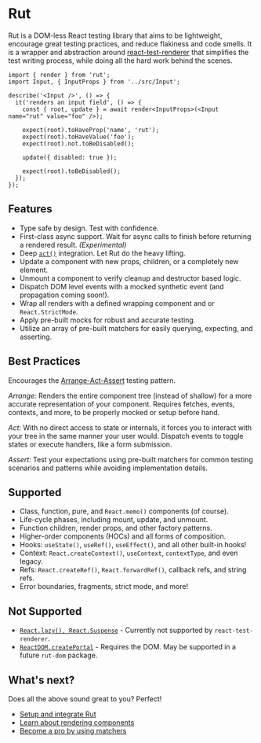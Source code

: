 # Rut

Rut is a DOM-less React testing library that aims to be lightweight, encourage great testing
practices, and reduce flakiness and code smells. It is a wrapper and abstraction around
[react-test-renderer](https://reactjs.org/docs/test-renderer.html) that simplifies the test writing
process, while doing all the hard work behind the scenes.

```tsx
import { render } from 'rut';
import Input, { InputProps } from '../src/Input';

describe('<Input />', () => {
  it('renders an input field', () => {
    const { root, update } = await render<InputProps>(<Input name="rut" value="foo" />);

    expect(root).toHaveProp('name', 'rut');
    expect(root).toHaveValue('foo');
    expect(root).not.toBeDisabled();

    update({ disabled: true });

    expect(root).toBeDisabled();
  });
});
```

## Features

- Type safe by design. Test with confidence.
- First-class async support. Wait for async calls to finish before returning a rendered result.
  _(Experimental)_
- Deep [`act()`](https://reactjs.org/docs/testing-recipes.html#act) integration. Let Rut do the
  heavy lifting.
- Update a component with new props, children, or a completely new element.
- Unmount a component to verify cleanup and destructor based logic.
- Dispatch DOM level events with a mocked synthetic event (and propagation coming soon!).
- Wrap all renders with a defined wrapping component and or `React.StrictMode`.
- Apply pre-built mocks for robust and accurate testing.
- Utilize an array of pre-built matchers for easily querying, expecting, and asserting.

## Best Practices

Encourages the [Arrange-Act-Assert](http://wiki.c2.com/?ArrangeActAssert) testing pattern.

_Arrange:_ Renders the entire component tree (instead of shallow) for a more accurate representation
of your component. Requires fetches, events, contexts, and more, to be properly mocked or setup
before hand.

_Act:_ With no direct access to state or internals, it forces you to interact with your tree in the
same manner your user would. Dispatch events to toggle states or execute handlers, like a form
submission.

_Assert:_ Test your expectations using pre-built matchers for common testing scenarios and patterns
while avoiding implementation details.

## Supported

- Class, function, pure, and `React.memo()` components (of course).
- Life-cycle phases, including mount, update, and unmount.
- Function children, render props, and other factory patterns.
- Higher-order components (HOCs) and all forms of composition.
- Hooks: `useState()`, `useRef()`, `useEffect()`, and all other built-in hooks!
- Context: `React.createContext()`, `useContext`, `contextType`, and even legacy.
- Refs: `React.createRef()`, `React.forwardRef()`, callback refs, and string refs.
- Error boundaries, fragments, strict mode, and more!

## Not Supported

- [`React.lazy(), React.Suspense`](https://github.com/facebook/react/issues/14170) - Currently not
  supported by `react-test-renderer`.
- [`ReactDOM.createPortal`](https://reactjs.org/docs/portals.html) - Requires the DOM. May be
  supported in a future `rut-dom` package.

## What's next?

Does all the above sound great to you? Perfect!

- [Setup and integrate Rut](./setup.md)
- [Learn about rendering components](./api.md)
- [Become a pro by using matchers](./matchers.md)
